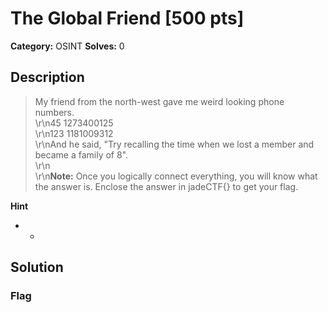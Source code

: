 # The Global Friend [500 pts]

**Category:** OSINT
**Solves:** 0

## Description
>My friend from the north-west gave me weird looking phone numbers. <br>\r\n45 1273400125<br>\r\n123 1181009312<br>\r\nAnd he said, "Try recalling the time when we lost a member and became a family of 8".<br>\r\n<br>\r\n**Note:** Once you logically connect everything, you will know what the answer is. Enclose the answer in jadeCTF{} to get your flag.

**Hint**
* -

## Solution

### Flag

